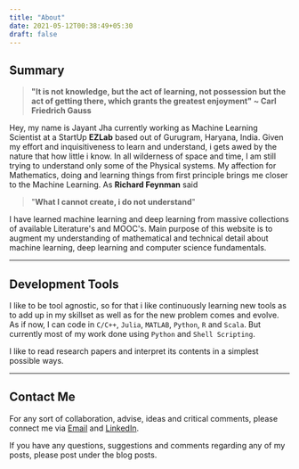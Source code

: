 ```yaml
---
title: "About"
date: 2021-05-12T00:38:49+05:30
draft: false
---
```

## Summary

> **"It is not knowledge, but the act of learning, not possession but the act of getting there, which grants the greatest enjoyment" ~ Carl Friedrich Gauss**

Hey, my name is Jayant Jha currently working as Machine Learning Scientist at a StartUp **EZLab** based out of Gurugram, Haryana, India.  Given my effort and inquisitiveness to learn and understand, i gets awed by the nature that how little i know. In all  wilderness of space and time,  I am still trying to understand only some of the Physical systems.   My affection for Mathematics, doing and learning things from first principle brings me closer to the Machine Learning.  As **Richard Feynman** said

> "**What I cannot create,  i do not understand**"

I have learned machine learning and deep learning from massive collections of available Literature's and MOOC's. Main purpose of this website is to augment my understanding of mathematical and technical detail about machine learning, deep learning and computer science fundamentals.

---

## Development Tools

I like to be tool agnostic, so for that i like continuously learning new tools as to add up in my skillset as well as for the new problem comes and evolve. As if now, I can code in `C/C++`, `Julia`, `MATLAB`, `Python`, `R` and `Scala`. But currently most of my  work done using `Python` and `Shell Scripting`.

I like to read research papers and interpret its contents in a simplest possible ways. 

---

## Contact Me

For any sort of collaboration, advise, ideas and critical comments, please connect me via [Email](mailto:cognitojayant@gmail.com) and [LinkedIn](http://www.linkedin.com/in/jayant-k-jha).

If you have any questions, suggestions and comments regarding any of my posts, please post under the blog posts.

